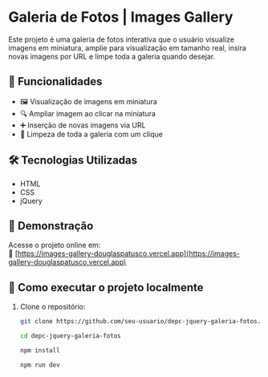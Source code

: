 # Galeria de Fotos | Images Gallery

Este projeto é uma galeria de fotos interativa que o usuário visualize imagens em miniatura, amplie para visualização em tamanho real, insira novas imagens por URL e limpe toda a galeria quando desejar.

## 🚀 Funcionalidades

- 🖼️ Visualização de imagens em miniatura
- 🔍 Ampliar imagem ao clicar na miniatura
- ➕ Inserção de novas imagens via URL
- 🧹 Limpeza de toda a galeria com um clique

## 🛠️ Tecnologias Utilizadas

- HTML
- CSS
- jQuery

## 📌 Demonstração

Acesse o projeto online em:  
🔗 [https://images-gallery-douglaspatusco.vercel.app](https://images-gallery-douglaspatusco.vercel.app)

## 📁 Como executar o projeto localmente

1. Clone o repositório:
   ```bash
   git clone https://github.com/seu-usuario/depc-jquery-galeria-fotos.git

   cd depc-jquery-galeria-fotos

   npm install

   npm run dev
   ```
